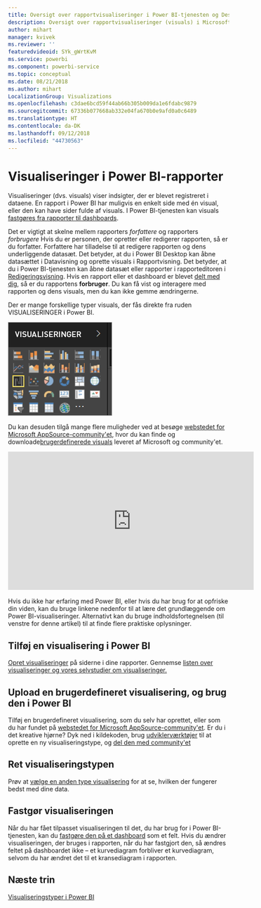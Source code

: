 ```yaml
---
title: Oversigt over rapportvisualiseringer i Power BI-tjenesten og Desktop
description: Oversigt over rapportvisualiseringer (visuals) i Microsoft Power BI.
author: mihart
manager: kvivek
ms.reviewer: ''
featuredvideoid: SYk_gWrtKvM
ms.service: powerbi
ms.component: powerbi-service
ms.topic: conceptual
ms.date: 08/21/2018
ms.author: mihart
LocalizationGroup: Visualizations
ms.openlocfilehash: c3dae6bcd59f44ab66b305b009da1e6fdabc9879
ms.sourcegitcommit: 67336b077668ab332e04fa670b0e9afd0a0c6489
ms.translationtype: HT
ms.contentlocale: da-DK
ms.lasthandoff: 09/12/2018
ms.locfileid: "44730563"
---
```

# <a name="visualizations-in-power-bi-reports"></a>Visualiseringer i Power BI-rapporter
Visualiseringer (dvs. visuals) viser indsigter, der er blevet registreret i dataene. En rapport i Power BI har muligvis en enkelt side med én visual, eller den kan have sider fulde af visuals. I Power BI-tjenesten kan visuals [fastgøres fra rapporter til dashboards](../service-dashboard-pin-tile-from-report.md). 

Det er vigtigt at skelne mellem rapporters *forfattere* og rapporters *forbrugere* Hvis du er personen, der opretter eller redigerer rapporten, så er du forfatter.  Forfattere har tilladelse til at redigere rapporten og dens underliggende datasæt. Det betyder, at du i Power BI Desktop kan åbne datasættet i Datavisning og oprette visuals i Rapportvisning. Det betyder, at du i Power BI-tjenesten kan åbne datasæt eller rapporter i rapporteditoren i [Redigeringsvisning](../service-reading-view-and-editing-view.md). Hvis en rapport eller et dashboard er blevet [delt med dig](../service-shared-with-me.md), så er du rapportens **forbruger**. Du kan få vist og interagere med rapporten og dens visuals, men du kan ikke gemme ændringerne.

Der er mange forskellige typer visuals, der fås direkte fra ruden VISUALISERINGER i Power BI. 

![](media/power-bi-report-visualizations/power-bi-templates.png)

Du kan desuden tilgå mange flere muligheder ved at besøge [webstedet for Microsoft AppSource-community'et](https://appsource.microsoft.com), hvor du kan finde og downloade[brugerdefinerede visuals](https://appsource.microsoft.com/marketplace/apps?product=power-bi-visuals&page=1) leveret af Microsoft og community'et.    

<iframe width="560" height="315" src="https://www.youtube.com/embed/SYk_gWrtKvM?list=PL1N57mwBHtN0JFoKSR0n-tBkUJHeMP2cP" frameborder="0" allowfullscreen></iframe>


  Hvis du ikke har erfaring med Power BI, eller hvis du har brug for at opfriske din viden, kan du bruge linkene nedenfor til at lære det grundlæggende om Power BI-visualiseringer.  Alternativt kan du bruge indholdsfortegnelsen (til venstre for denne artikel) til at finde flere praktiske oplysninger.

## <a name="add-a-visualization-in-power-bi"></a>Tilføj en visualisering i Power BI
[Opret visualiseringer](power-bi-report-add-visualizations-i.md) på siderne i dine rapporter. Gennemse [listen over visualiseringer og vores selvstudier om visualiseringer.](power-bi-visualization-types-for-reports-and-q-and-a.md) 

## <a name="upload-a-custom-visualization-and-use-it-in-power-bi"></a>Upload en brugerdefineret visualisering, og brug den i Power BI
Tilføj en brugerdefineret visualisering, som du selv har oprettet, eller som du har fundet på [webstedet for Microsoft AppSource-community'et](https://appsource.microsoft.com/marketplace/apps?product=power-bi-visuals). Er du i det kreative hjørne? Dyk ned i kildekoden, brug [udviklerværktøjer](../service-custom-visuals-getting-started-with-developer-tools.md) til at oprette en ny visualiseringstype, og [del den med community'et](../developer/office-store.md)

## <a name="change-the-visualization-type"></a>Ret visualiseringstypen
Prøv at [vælge en anden type visualisering](power-bi-report-change-visualization-type.md) for at se, hvilken der fungerer bedst med dine data.

## <a name="pin-the-visualization"></a>Fastgør visualiseringen
Når du har fået tilpasset visualiseringen til det, du har brug for i Power BI-tjenesten, kan du [fastgøre den på et dashboard](../service-dashboard-pin-tile-from-report.md) som et felt. Hvis du ændrer visualiseringen, der bruges i rapporten, når du har fastgjort den, så ændres feltet på dashboardet ikke – et kurvediagram forbliver et kurvediagram, selvom du har ændret det til et kransediagram i rapporten.

## <a name="next-steps"></a>Næste trin
[Visualiseringstyper i Power BI](power-bi-visualization-types-for-reports-and-q-and-a.md)